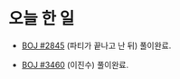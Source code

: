 # 오늘 한 일

* [BOJ #2845](https://www.acmicpc.net/problem/2845) (파티가 끝나고 난 뒤) 풀이완료.

* [BOJ #3460](https://www.acmicpc.net/problem/3460) (이진수) 풀이완료.
